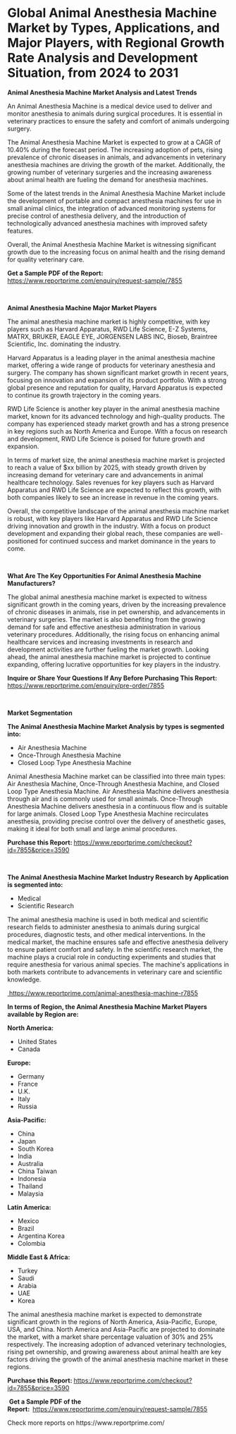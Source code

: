 <p><h1>Global Animal Anesthesia Machine Market by Types, Applications, and Major Players, with Regional Growth Rate Analysis and Development Situation, from 2024 to 2031</h1></p><p><strong>Animal Anesthesia Machine Market Analysis and Latest Trends</strong></p>
<p><p>An Animal Anesthesia Machine is a medical device used to deliver and monitor anesthesia to animals during surgical procedures. It is essential in veterinary practices to ensure the safety and comfort of animals undergoing surgery.</p><p>The Animal Anesthesia Machine Market is expected to grow at a CAGR of 10.40% during the forecast period. The increasing adoption of pets, rising prevalence of chronic diseases in animals, and advancements in veterinary anesthesia machines are driving the growth of the market. Additionally, the growing number of veterinary surgeries and the increasing awareness about animal health are fueling the demand for anesthesia machines.</p><p>Some of the latest trends in the Animal Anesthesia Machine Market include the development of portable and compact anesthesia machines for use in small animal clinics, the integration of advanced monitoring systems for precise control of anesthesia delivery, and the introduction of technologically advanced anesthesia machines with improved safety features.</p><p>Overall, the Animal Anesthesia Machine Market is witnessing significant growth due to the increasing focus on animal health and the rising demand for quality veterinary care.</p></p>
<p><strong>Get a Sample PDF of the Report:&nbsp;</strong> <a href="https://www.reportprime.com/enquiry/request-sample/7855">https://www.reportprime.com/enquiry/request-sample/7855</a></p>
<p>&nbsp;</p>
<p><strong>Animal Anesthesia Machine Major Market Players</strong></p>
<p><p>The animal anesthesia machine market is highly competitive, with key players such as Harvard Apparatus, RWD Life Science, E-Z Systems, MATRX, BRUKER, EAGLE EYE, JORGENSEN LABS INC, Bioseb, Braintree Scientific, Inc. dominating the industry.</p><p>Harvard Apparatus is a leading player in the animal anesthesia machine market, offering a wide range of products for veterinary anesthesia and surgery. The company has shown significant market growth in recent years, focusing on innovation and expansion of its product portfolio. With a strong global presence and reputation for quality, Harvard Apparatus is expected to continue its growth trajectory in the coming years.</p><p>RWD Life Science is another key player in the animal anesthesia machine market, known for its advanced technology and high-quality products. The company has experienced steady market growth and has a strong presence in key regions such as North America and Europe. With a focus on research and development, RWD Life Science is poised for future growth and expansion.</p><p>In terms of market size, the animal anesthesia machine market is projected to reach a value of $xx billion by 2025, with steady growth driven by increasing demand for veterinary care and advancements in animal healthcare technology. Sales revenues for key players such as Harvard Apparatus and RWD Life Science are expected to reflect this growth, with both companies likely to see an increase in revenue in the coming years.</p><p>Overall, the competitive landscape of the animal anesthesia machine market is robust, with key players like Harvard Apparatus and RWD Life Science driving innovation and growth in the industry. With a focus on product development and expanding their global reach, these companies are well-positioned for continued success and market dominance in the years to come.</p></p>
<p>&nbsp;</p>
<p><strong>What Are The Key Opportunities For Animal Anesthesia Machine Manufacturers?</strong></p>
<p><p>The global animal anesthesia machine market is expected to witness significant growth in the coming years, driven by the increasing prevalence of chronic diseases in animals, rise in pet ownership, and advancements in veterinary surgeries. The market is also benefiting from the growing demand for safe and effective anesthesia administration in various veterinary procedures. Additionally, the rising focus on enhancing animal healthcare services and increasing investments in research and development activities are further fueling the market growth. Looking ahead, the animal anesthesia machine market is projected to continue expanding, offering lucrative opportunities for key players in the industry.</p></p>
<p><strong>Inquire or Share Your Questions If Any Before Purchasing This Report:</strong> <a href="https://www.reportprime.com/enquiry/pre-order/7855">https://www.reportprime.com/enquiry/pre-order/7855</a></p>
<p>&nbsp;</p>
<p><strong>Market Segmentation</strong></p>
<p><strong>The Animal Anesthesia Machine Market Analysis by types is segmented into:</strong></p>
<p><ul><li>Air Anesthesia Machine</li><li>Once-Through Anesthesia Machine</li><li>Closed Loop Type Anesthesia Machine</li></ul></p>
<p><p>Animal Anesthesia Machine market can be classified into three main types: Air Anesthesia Machine, Once-Through Anesthesia Machine, and Closed Loop Type Anesthesia Machine. Air Anesthesia Machine delivers anesthesia through air and is commonly used for small animals. Once-Through Anesthesia Machine delivers anesthesia in a continuous flow and is suitable for large animals. Closed Loop Type Anesthesia Machine recirculates anesthesia, providing precise control over the delivery of anesthetic gases, making it ideal for both small and large animal procedures.</p></p>
<p><strong>Purchase this Report:&nbsp;</strong><a href="https://www.reportprime.com/checkout?id=7855&price=3590">https://www.reportprime.com/checkout?id=7855&price=3590</a></p>
<p>&nbsp;</p>
<p><strong>The Animal Anesthesia Machine Market Industry Research by Application is segmented into:</strong></p>
<p><ul><li>Medical</li><li>Scientific Research</li></ul></p>
<p><p>The animal anesthesia machine is used in both medical and scientific research fields to administer anesthesia to animals during surgical procedures, diagnostic tests, and other medical interventions. In the medical market, the machine ensures safe and effective anesthesia delivery to ensure patient comfort and safety. In the scientific research market, the machine plays a crucial role in conducting experiments and studies that require anesthesia for various animal species. The machine's applications in both markets contribute to advancements in veterinary care and scientific knowledge.</p></p>
<p><a href="https://www.reportprime.com/animal-anesthesia-machine-r7855">&nbsp;https://www.reportprime.com/animal-anesthesia-machine-r7855</a></p>
<p><strong>In terms of Region, the Animal Anesthesia Machine Market Players available by Region are:</strong></p>
<p>
    <p> <strong> North America: </strong>
        <ul>
            <li>United States</li>
            <li>Canada</li>
        </ul>
        </p> 
    <p> <strong> Europe: </strong>
        <ul>
            <li>Germany</li>
            <li>France</li>
            <li>U.K.</li>
            <li>Italy</li>
            <li>Russia</li>
        </ul>
        </p> 
    <p> <strong> Asia-Pacific: </strong>
        <ul>
            <li>China</li>
            <li>Japan</li>
            <li>South Korea</li>
            <li>India</li>
            <li>Australia</li>
            <li>China Taiwan</li>
            <li>Indonesia</li>
            <li>Thailand</li>
            <li>Malaysia</li>
        </ul>
        </p> 
    <p> <strong> Latin America: </strong>
        <ul>
            <li>Mexico</li>
            <li>Brazil</li>
            <li>Argentina Korea</li>
            <li>Colombia</li>
        </ul>
        </p> 
    <p> <strong> Middle East & Africa: </strong>
        <ul>
            <li>Turkey</li>
            <li>Saudi</li>
            <li>Arabia</li>
            <li>UAE</li>
            <li>Korea</li>
        </ul>
    </p>
    </p>
<p><p>The animal anesthesia machine market is expected to demonstrate significant growth in the regions of North America, Asia-Pacific, Europe, USA, and China. North America and Asia-Pacific are projected to dominate the market, with a market share percentage valuation of 30% and 25% respectively. The increasing adoption of advanced veterinary technologies, rising pet ownership, and growing awareness about animal health are key factors driving the growth of the animal anesthesia machine market in these regions.</p></p>
<p><strong>Purchase this Report: </strong><a href="https://www.reportprime.com/checkout?id=7855&price=3590">https://www.reportprime.com/checkout?id=7855&price=3590</a></p>
<p>&nbsp;<strong>Get a Sample PDF of the Report:&nbsp;&nbsp;</strong><a href="https://www.reportprime.com/enquiry/request-sample/7855">https://www.reportprime.com/enquiry/request-sample/7855</a></p>
<p><strong></strong></p>
<p>Check more reports on https://www.reportprime.com/</p>